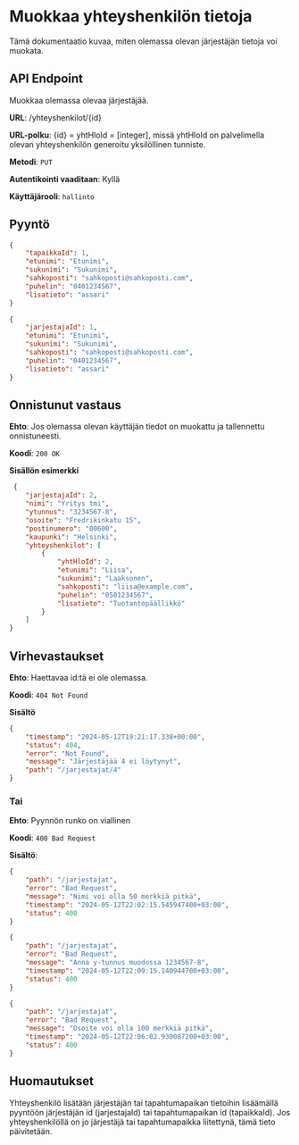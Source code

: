 # Muokkaa yhteyshenkilön tietoja
Tämä dokumentaatio kuvaa, miten olemassa olevan järjestäjän tietoja voi muokata.

## API Endpoint
Muokkaa olemassa olevaa järjestäjää.

**URL**: /yhteyshenkilot/{id}

**URL-polku**: {id} = yhtHloId = [integer], missä yhtHloId on palvelimella olevan yhteyshenkilön generoitu yksilöllinen tunniste.

**Metodi**: `PUT`

**Autentikointi vaaditaan**: Kyllä

**Käyttäjärooli**: `hallinto`

## Pyyntö
```json
{
    "tapaikkaId": 1,
    "etunimi": "Etunimi",
    "sukunimi": "Sukunimi",
    "sahkoposti": "sahkoposti@sahkoposti.com",
    "puhelin": "0401234567",
    "lisatieto": "assari"
}
```

```json
{
    "jarjestajaId": 1,
    "etunimi": "Etunimi",
    "sukunimi": "Sukunimi",
    "sahkoposti": "sahkoposti@sahkoposti.com",
    "puhelin": "0401234567",
    "lisatieto": "assari"
}
```

## Onnistunut vastaus

**Ehto**: Jos olemassa olevan käyttäjän tiedot on muokattu ja tallennettu onnistuneesti.

**Koodi**: `200 OK`

**Sisällön esimerkki**
```json
 {
    "jarjestajaId": 2,
    "nimi": "Yritys tmi",
    "ytunnus": "3234567-8",
    "osoite": "Fredrikinkatu 15",
    "postinumero": "00600",
    "kaupunki": "Helsinki",
    "yhteyshenkilot": [
        {
            "yhtHloId": 2,
            "etunimi": "Liisa",
            "sukunimi": "Laaksonen",
            "sahkoposti": "liisa@example.com",
            "puhelin": "0501234567",
            "lisatieto": "Tuotantopäällikkö"
        }
    ]
}
```
## Virhevastaukset

**Ehto**: Haettavaa id:tä ei ole olemassa.

**Koodi**: `404 Not Found`

**Sisältö**
```json
{
    "timestamp": "2024-05-12T19:21:17.338+00:00",
    "status": 404,
    "error": "Not Found",
    "message": "Järjestäjää 4 ei löytynyt",
    "path": "/jarjestajat/4"
}
```
### Tai

**Ehto**: Pyynnön runko on viallinen

**Koodi**: `400 Bad Request`

**Sisältö**:

```json
{
    "path": "/jarjestajat",
    "error": "Bad Request",
    "message": "Nimi voi olla 50 merkkiä pitkä",
    "timestamp": "2024-05-12T22:02:15.545947400+03:00",
    "status": 400
}
```

```json
{
    "path": "/jarjestajat",
    "error": "Bad Request",
    "message": "Anna y-tunnus muodossa 1234567-8",
    "timestamp": "2024-05-12T22:09:15.140944700+03:00",
    "status": 400
}
```

```json
{
    "path": "/jarjestajat",
    "error": "Bad Request",
    "message": "Osoite voi olla 100 merkkiä pitkä",
    "timestamp": "2024-05-12T22:06:02.930087200+03:00",
    "status": 400
}
```

## Huomautukset
Yhteyshenkilö lisätään järjestäjän tai tapahtumapaikan tietoihin lisäämällä pyyntöön järjestäjän id (jarjestajaId) tai tapahtumapaikan id (tapaikkaId). Jos yhteyshenkilöllä on jo järjestäjä tai tapahtumapaikka liitettynä, tämä tieto päivitetään.

